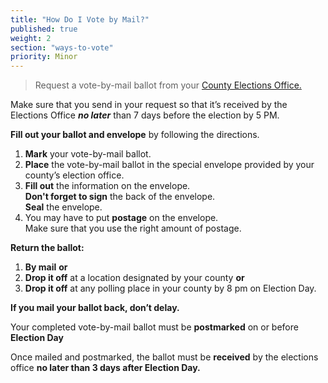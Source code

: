 ```yaml
---
title: "How Do I Vote by Mail?"
published: true
weight: 2
section: "ways-to-vote"
priority: Minor
---
```

> Request a vote-by-mail ballot from your [County Elections Office.](#section-election-office-contact)

Make sure that you send in your request so that it’s received by the Elections Office _**no later**_ than 7 days before the election by 5 PM.   

**Fill out your ballot and envelope** by following the directions.
1. **Mark** your vote-by-mail ballot.
2. **Place** the vote-by-mail ballot in the special envelope provided by your county’s election office.
3. **Fill out** the information on the envelope.  
	**Don't forget to sign** the back of the envelope.  
    **Seal** the envelope.  
4. You may have to put **postage** on the envelope.  
	Make sure that you use the right amount of postage.  

**Return the ballot:**
1. **By mail** **or**
2. **Drop it off** at a location designated by your county **or**
3. **Drop it off** at any polling place in your county by 8 pm on Election Day.  

**If you mail your ballot back, don’t delay.**  

Your completed vote-by-mail ballot must be **postmarked** on or before **Election Day**

Once mailed and postmarked, the ballot must be **received** by the elections office **no later than 3 days after Election Day.**  
